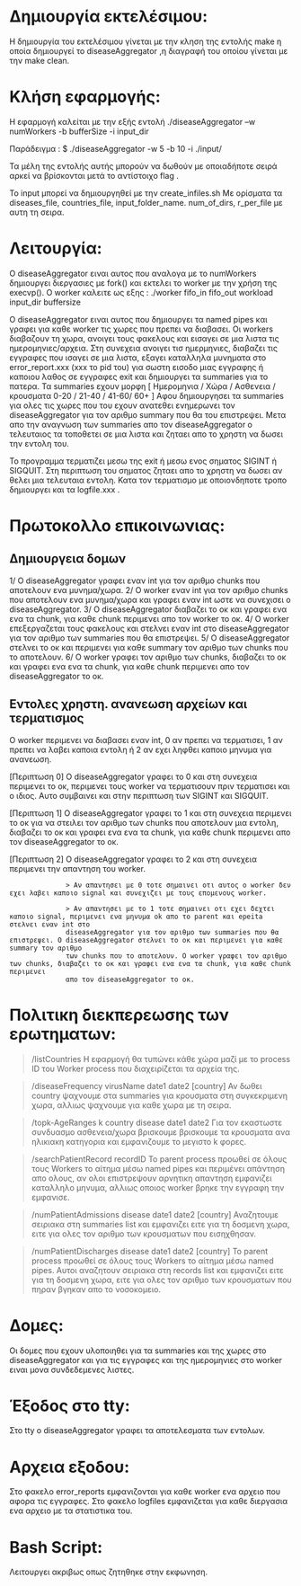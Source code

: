 Δημιουργία εκτελέσιμου:
=======================
Η δημιουργία του εκτελέσιμου γίνεται με την κληση της εντολής make η οποία δημιουργεί το diseaseAggregator ,η διαγραφή του οποίου γίνεται με την make clean.


Κλήση εφαρμογής:
================
Η εφαρμογή καλείται με την εξής εντολή
./diseaseAggregator –w numWorkers -b bufferSize -i input_dir

Παράδειγμα : $  ./diseaseAggregator -w 5 -b 10 -i ./input/

Τα μέλη της εντολής αυτής μπορούν να δωθούν με οποιαδήποτε σειρά αρκεί να βρίσκονται μετά το αντίστοιχο flag .

To input μπορεί να δημιουργηθεί με την create_infiles.sh
Με ορίσματα τα diseases_file, countries_file, input_folder_name. num_of_dirs, r_per_file με αυτη τη σειρα.

Λειτουργία:
===========
Ο diseaseAggregator ειναι αυτος που αναλογα με το numWorkers δημιουργει διεργασιες με fork() και εκτελει το worker με την χρήση της execvp().
O worker καλειτε ως εξης : ./worker fifo_in fifo_out workload input_dir buffersize

Ο diseaseAggregator ειναι αυτος που δημιουργει τα named pipes και γραφει για καθε worker τις χωρες που πρεπει να διαβασει.
Οι workers διαβαζουν τη χωρα, ανοιγει τους φακελους και εισαγει σε μια λιστα τις ημερομηνιες/αρχεια. Στη συνεχεια ανοιγει τισ ημερμηνιες, διαβαζει τις
εγγραφες που ισαγει σε μια λιστα, εξαγει καταλληλα μυνηματα στο error_report.xxx (xxx το pid του) για σωστη εισοδο μιας εγγραφης ή καποιου λαθος σε εγγραφες exit
και δημιουργει τα summaries για το πατερα. Τα summaries εχουν μορφη [ Ημερομηνια / Χώρα / Ασθενεια / κρουσματα 0-20 / 21-40 / 41-60/ 60+ ]
Αφου δημιουργησει τα summaries για ολες τις χωρες που του εχουν ανατεθει ενημερωνει τον diseaseAggregator για τον αριθμο summary που θα του επιστρεψει. 
Μετα απο την αναγνωση των summaries απο τον diseaseAggregator ο τελευταιος τα τοποθετει σε μια λιστα και ζηταει  απο το χρηστη να δωσει την εντολη του.

Το προγραμμα τερματιζει μεσω της exit ή μεσω ενος σηματος SIGINT ή SIGQUIT. Στη περιπτωση του σηματος ζηταει απο το χρηστη να δωσει αν θελει μια τελευταια εντολη.
Κατα τον τερματισμο με οποιονδηποτε τροπο δημιουργει και τα logfile.xxx .

Πρωτοκολλο επικοινωνιας:
========================
Δημιουργεια δομων
-----------------
  1/ O diseaseAggregator γραφει εναν int για τον αριθμο chunks που αποτελουν ενα μυνημα/χωρα.
  2/ O worker εναν int για τον αριθμο chunks που αποτελουν ενα μυνημα/χωρα και γραφει εναν int ωστε να συνεχισει ο diseaseAggregator.
  3/ O diseaseAggregator διαβαζει το οκ και γραφει ενα ενα τα chunk, για καθε chunk περιμενει απο τον worker το οκ.
  4/ Ο worker επεξεργαζεται τους φακελους και στελνει εναν int στο diseaseAggregator για τον αριθμο των summaries που θα επιστρεψει.
  5/ Ο diseaseAggregator στελνει το οκ και περιμενει για καθε summary τον αριθμο των chunks που το αποτελουν.
  6/ Ο worker γραφει τον αριθμο των chunks, διαβαζει το οκ και γραφει ενα ενα τα chunk, για καθε chunk περιμενει απο τον diseaseAggregator το οκ.

Εντολες χρηστη. ανανεωση αρχείων και τερματισμος
------------------------------
  O worker περιμενει να διαβασει εναν int, 0 αν πρεπει να τερματισει, 1 αν πρεπει να λαβει καποια εντολη ή 2 αν εχει ληφθει καποιο μηνυμα για ανανεωση.

  [Περιπτωση 0]   Ο diseaseAggregator γραφει το 0 και στη συνεχεια περιμενει το οκ, περιμενει τους worker να τερματισουν πριν τερματισει και ο ιδιος. 
                  Αυτο συμβαινει και στην περιπτωση των SIGINT και SIGQUIT.

  [Περιπτωση 1]   Ο diseaseAggregator γραφει το 1 και στη συνεχεια περιμενει το οκ για να στειλει τον αριθμο των chunks που αποτελουν μια εντολη, διαβαζει 
                  το οκ και γραφει ενα ενα τα chunk, για καθε chunk περιμενει απο τον diseaseAggregator το οκ.

  [Περιπτωση 2]   Ο diseaseAggregator γραφει το 2 και στη συνεχεια περιμενει την απαντηση του worker.

                  > Αν απαντησει με 0 τοτε σημαινει οτι αυτος ο worker δεν εχει λαβει καποιο signal και συνεχιζει με τους επομενους worker.

                  > Αν απαντησει με το 1 τοτε σημαινει οτι εχει δεχτει καποιο signal, περιμενει ενα μηνυμα ok απο το parent και epeita στελνει εναν int στο 
                  diseaseAggregator για τον αριθμο των summaries που θα επιστρεψει. Ο diseaseAggregator στελνει το οκ και περιμενει για καθε summary τον αριθμο 
                  των chunks που το αποτελουν. Ο worker γραφει τον αριθμο των chunks, διαβαζει το οκ και γραφει ενα ενα τα chunk, για καθε chunk περιμενει 
                  απο τον diseaseAggregator το οκ.


Πολιτικη διεκπερεωσης των ερωτηματων:
=====================================

  > /listCountries
      H εφαρμογή θα τυπώνει κάθε χώρα μαζί με το process ID του Worker process που διαχειρίζεται τα αρχεία της.

  > /diseaseFrequency virusName date1 date2 [country]
      Αν δωθει country ψαχνουμε στα summaries για κρουσματα στη συγκεκριμενη χωρα, αλλιως ψαχνουμε για καθε χωρα με τη σειρα.

  > /topk-AgeRanges k country disease date1 date2
      Για τον εκαστωστε συνδυασμο ασθενεια/χωρα βρισκουμε βρισκουμε τα κρουσματα ανα ηλικιακη κατηγορια και εμφανιζουμε το μεγιστο k φορες.

  > /searchPatientRecord recordID
      To parent process προωθεί σε όλους τους Workers το αίτημα μέσω named pipes και περιμένει απάντηση απο ολους, αν ολοι επιστρεψουν αρνητικη 
      απαντηση εμφανιζει καταλληλο μηνυμα, αλλιως οποιος worker βρηκε την εγγραφη την εμφανισε.

  > /numPatientAdmissions disease date1 date2 [country]
      Αναζητουμε σειριακα στη summaries list και εμφανιζει ειτε για τη δοσμενη χωρα, ειτε για ολες τον αριθμο των κρουσματων που εισηχθησαν.

  > /numPatientDischarges disease date1 date2 [country]
      To parent process προωθεί σε όλους τους Workers το αίτημα μέσω named pipes. Αυτοι αναζητουν σειριακα στη records list και εμφανιζει 
      ειτε για τη δοσμενη χωρα, ειτε για ολες τον αριθμο των κρουσματων που πηραν βγηκαν απο το νοσοκομειο.

Δομες:
======
Οι δομες που εχουν υλοποιηθει για τα summaries και της χωρες στο diseaseAggregator και για τις εγγραφες και της ημερομηνιες στο worker
ειναι μονα συνδεδεμενες λιστες.

Έξοδος στο tty:
===============
Στο tty ο diseaseAggregator γραφει τα αποτελεσματα των εντολων.

Αρχεια εξοδου:
==============
Στο φακελο error_reports εμφανιζονται για καθε worker ενα αρχειο που αφορα τις εγγραφες.
Στο φακελο logfiles εμφανιζεται για καθε διεργασια ενα αρχειο με τα στατιστικα του.

Bash Script:
============
Λειτουργει ακριβως οπως ζητηθηκε στην εκφωνηση.
